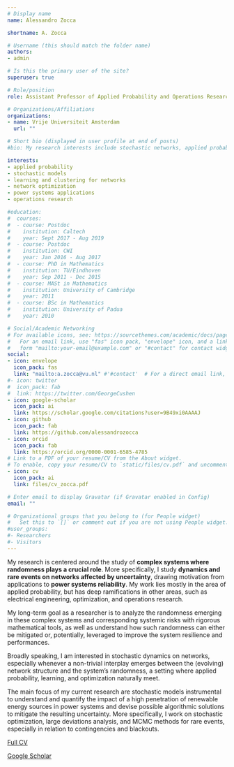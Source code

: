 ```yaml
---
# Display name
name: Alessandro Zocca

shortname: A. Zocca

# Username (this should match the folder name)
authors:
- admin

# Is this the primary user of the site?
superuser: true

# Role/position
role: Assistant Professor of Applied Probability and Operations Research

# Organizations/Affiliations
organizations:
- name: Vrije Universiteit Amsterdam
  url: ""

# Short bio (displayed in user profile at end of posts)
#bio: My research interests include stochastic networks, applied probability and applications to power systems reliability.

interests:
- applied probability
- stochastic models
- learning and clustering for networks
- network optimization
- power systems applications
- operations research

#education:
#  courses:
#  - course: Postdoc
#    institution: Caltech
#    year: Sept 2017 - Aug 2019
#  - course: Postdoc
#    institution: CWI
#    year: Jan 2016 - Aug 2017
#  - course: PhD in Mathematics
#    institution: TU/Eindhoven
#    year: Sep 2011 - Dec 2015
#  - course: MASt in Mathematics
#    institution: University of Cambridge
#    year: 2011
#  - course: BSc in Mathematics
#    institution: University of Padua
#    year: 2010

# Social/Academic Networking
# For available icons, see: https://sourcethemes.com/academic/docs/page-builder/#icons
#   For an email link, use "fas" icon pack, "envelope" icon, and a link in the
#   form "mailto:your-email@example.com" or "#contact" for contact widget.
social:
- icon: envelope
  icon_pack: fas
  link: "mailto:a.zocca@vu.nl" #'#contact'  # For a direct email link, use "mailto:test@example.org".
#- icon: twitter
#  icon_pack: fab
#  link: https://twitter.com/GeorgeCushen
- icon: google-scholar
  icon_pack: ai
  link: https://scholar.google.com/citations?user=9B49xi0AAAAJ
- icon: github
  icon_pack: fab
  link: https://github.com/alessandrozocca
- icon: orcid
  icon_pack: fab
  link: https://orcid.org/0000-0001-6585-4785
# Link to a PDF of your resume/CV from the About widget.
# To enable, copy your resume/CV to `static/files/cv.pdf` and uncomment the lines below.
- icon: cv
  icon_pack: ai
  link: files/cv_zocca.pdf

# Enter email to display Gravatar (if Gravatar enabled in Config)
email: ""

# Organizational groups that you belong to (for People widget)
#   Set this to `[]` or comment out if you are not using People widget.
#user_groups:
#- Researchers
#- Visitors
---
```


My research is centered around the study of **complex systems where randomness plays a crucial role**. More specifically, I study **dynamics and rare events on networks affected by uncertainty**, drawing motivation from applications to **power systems reliability**. My work lies mostly in the area of applied probability, but has deep ramifications in other areas, such as electrical engineering, optimization, and operations research.

My long-term goal as a researcher is to analyze the randomness emerging in these complex systems and corresponding systemic risks with rigorous mathematical tools, as well as understand how such randomness can either be mitigated or, potentially, leveraged to improve the system resilience and performances.

Broadly speaking, I am interested in stochastic dynamics on networks, especially whenever a non-trivial interplay emerges between the (evolving) network structure and the system’s randomness, a setting where applied probability, learning, and optimization naturally meet.

The main focus of my current research are stochastic models instrumental to understand and quantify the impact of a high penetration of renewable energy sources in power systems and devise possible algorithmic solutions to mitigate the resulting uncertainty. More specifically, I work on stochastic optimization, large deviations analysis, and MCMC methods for rare events, especially in relation to contingencies and blackouts.

[Full CV](../files/cv_zocca.pdf)

[Google Scholar](https://scholar.google.com/citations?user=9B49xi0AAAAJ)
